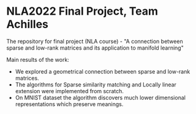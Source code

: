 # NLA2022 Final Project, Team Achilles
The repository for final project (NLA course) - "A connection between sparse and low-rank matrices and its application to manifold learning"

Main results of the work:
- We explored a geometrical connection between sparse and low-rank matrices.
- The algorithms for Sparse similarity matching and Locally linear extension were implemented from scratch.
- On MNIST dataset the algorithm discovers much lower dimensional representations which preserve meanings.
